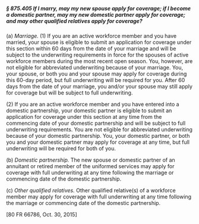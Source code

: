 ##### § 875.405 If I marry, may my new spouse apply for coverage; if I become a domestic partner, may my new domestic partner apply for coverage; and may other qualified relatives apply for coverage? #####

(a) *Marriage.* (1) If you are an active workforce member and you have married, your spouse is eligible to submit an application for coverage under this section within 60 days from the date of your marriage and will be subject to the underwriting requirements in force for the spouses of active workforce members during the most recent open season. You, however, are not eligible for abbreviated underwriting because of your marriage. You, your spouse, or both you and your spouse may apply for coverage during this 60-day period, but full underwriting will be required for you. After 60 days from the date of your marriage, you and/or your spouse may still apply for coverage but will be subject to full underwriting.

(2) If you are an active workforce member and you have entered into a domestic partnership, your domestic partner is eligible to submit an application for coverage under this section at any time from the commencing date of your domestic partnership and will be subject to full underwriting requirements. You are not eligible for abbreviated underwriting because of your domestic partnership. You, your domestic partner, or both you and your domestic partner may apply for coverage at any time, but full underwriting will be required for both of you.

(b) *Domestic partnership.* The new spouse or domestic partner of an annuitant or retired member of the uniformed services may apply for coverage with full underwriting at any time following the marriage or commencing date of the domestic partnership.

(c) *Other qualified relatives.* Other qualified relative(s) of a workforce member may apply for coverage with full underwriting at any time following the marriage or commencing date of the domestic partnership.

[80 FR 66786, Oct. 30, 2015]